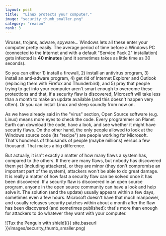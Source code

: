 ```yaml
---
layout: post
title:  "Linux protects your computer."
image: "security_thumb_smaller.png"
category: "reason"
rank: 3
---
```

Viruses, trojans, adware, spyware... Windows lets all these enter your computer pretty easily. The average period of time before a Windows PC (connected to the Internet and with a default "Service Pack 2" installation) gets infected is **40 minutes** (and it sometimes takes as little time as 30 seconds).

So you can either 1) install a firewall, 2) install an antivirus program, 3) install an anti-adware program, 4) get rid of Internet Explorer and Outlook (replacing them with Firefox and Thunderbird), and 5) pray that people trying to get into your computer aren't smart enough to overcome these protections and that, if a security flaw is discovered, Microsoft will take less than a month to make an update available (and this doesn't happen very often). Or you can install Linux and sleep soundly from now on.

As we have already said in the "virus" section, Open Source software (e.g. Linux) means more eyes to check the code. Every programmer on Planet Earth can download the code, have a look, and see whether it might have security flaws. On the other hand, the only people allowed to look at the Windows source code (its "recipe") are people working for Microsoft. That's hundreds of thousands of people (maybe millions) versus a few thousand. That makes a big difference.

But actually, it isn't exactly a matter of how many flaws a system has, compared to the others. If there are many flaws, but nobody has discovered them yet (including attackers), or they are minor (they don't compromise an important part of the system), attackers won't be able to do great damage. It is really a matter of how fast a security flaw can be solved once it has been discovered. If a security flaw is discovered in an open source program, anyone in the open source community can have a look and help solve it. The solution (and the update) usually appears within a few days, sometimes even a few hours. Microsoft doesn't have that much manpower, and usually releases security patches within about a month after the flaw has been discovered (and sometimes published): that's more than enough for attackers to do whatever they want with your computer.

![Tux the Penguin with shield]({{ site.baseurl }}/images/security_thumb_smaller.png)
